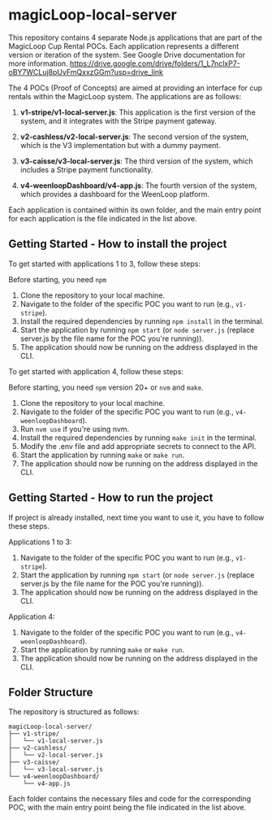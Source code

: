 # magicLoop-local-server

This repository contains 4 separate Node.js applications that are part of the MagicLoop Cup Rental POCs. Each application represents a different version or iteration of the system.
See Google Drive documentation for more information. https://drive.google.com/drive/folders/1_L7nclxP7-oBY7WCLuj8pUvFmQxxzGGm?usp=drive_link

The 4 POCs (Proof of Concepts) are aimed at providing an interface for cup rentals within the MagicLoop system. The applications are as follows:

1. **v1-stripe/v1-local-server.js**: This application is the first version of the system, and it integrates with the Stripe payment gateway.

2. **v2-cashless/v2-local-server.js**: The second version of the system, which is the V3 implementation but with a dummy payment.

3. **v3-caisse/v3-local-server.js**: The third version of the system, which includes a Stripe payment functionality.

4. **v4-weenloopDashboard/v4-app.js**: The fourth version of the system, which provides a dashboard for the WeenLoop platform.

Each application is contained within its own folder, and the main entry point for each application is the file indicated in the list above.

## Getting Started - How to install the project

To get started with applications 1 to 3, follow these steps:

Before starting, you need `npm`

1. Clone the repository to your local machine.
2. Navigate to the folder of the specific POC you want to run (e.g., `v1-stripe`).
3. Install the required dependencies by running `npm install` in the terminal.
4. Start the application by running `npm start` (or `node server.js`  (replace server.js by the file name for the POC you're running)).
5. The application should now be running on the address displayed in the CLI.

To get started with application 4, follow these steps:

Before starting, you need `npm` version 20+ or `nvm` and `make`.

1. Clone the repository to your local machine.
2. Navigate to the folder of the specific POC you want to run (e.g., `v4-weenloopDashboard`).
3. Run `nvm use` if you're using nvm.
4. Install the required dependencies by running `make init` in the terminal.
5. Modify the .env file and add appropriate secrets to connect to the API.
6. Start the application by running `make` or `make run`.
7. The application should now be running on the address displayed in the CLI.

## Getting Started - How to run the project

If project is already installed, next time you want to use it, you have to follow these steps.

Applications 1 to 3:

1. Navigate to the folder of the specific POC you want to run (e.g., `v1-stripe`).
2. Start the application by running `npm start` (or `node server.js`  (replace server.js by the file name for the POC you're running)).
3. The application should now be running on the address displayed in the CLI.

Application 4:

1. Navigate to the folder of the specific POC you want to run (e.g., `v4-weenloopDashboard`).
2. Start the application by running `make` or `make run`.
3. The application should now be running on the address displayed in the CLI.

## Folder Structure

The repository is structured as follows:

```
magicLoop-local-server/
├── v1-stripe/
│   └── v1-local-server.js
├── v2-cashless/
│   └── v2-local-server.js
├── v3-caisse/
│   └── v3-local-server.js
└── v4-weenloopDashboard/
    └── v4-app.js
```

Each folder contains the necessary files and code for the corresponding POC, with the main entry point being the file indicated in the list above.

